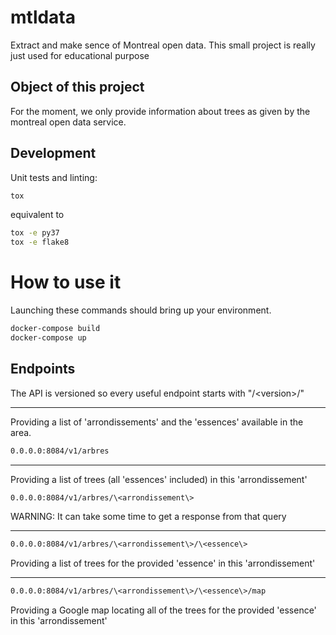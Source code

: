 mtldata
========

Extract and make sence of Montreal open data.
This small project is really just used for educational purpose

Object of this project
----------------------

For the moment, we only provide information about trees as given by the montreal open data service.


Development
-----------

Unit tests and linting:
```sh
tox
```

equivalent to
```sh
tox -e py37
tox -e flake8
```

How to use it
=============

Launching these commands should bring up your environment.

```sh
docker-compose build
docker-compose up
```

Endpoints
---------

The API is versioned so every useful endpoint starts with "/\<version\>/"

---
Providing a list of 'arrondissements' and the 'essences' available in the area.
```sh
0.0.0.0:8084/v1/arbres
```

---
Providing a list of trees (all 'essences' included) in this 'arrondissement'
```sh
0.0.0.0:8084/v1/arbres/\<arrondissement\>
```
WARNING: It can take some time to get a response from that query

---
```sh
0.0.0.0:8084/v1/arbres/\<arrondissement\>/\<essence\>
```
Providing a list of trees for the provided 'essence' in this 'arrondissement'

---
```sh
0.0.0.0:8084/v1/arbres/\<arrondissement\>/\<essence\>/map
```
Providing a Google map locating all of the trees for the provided 'essence' in this 'arrondissement'

